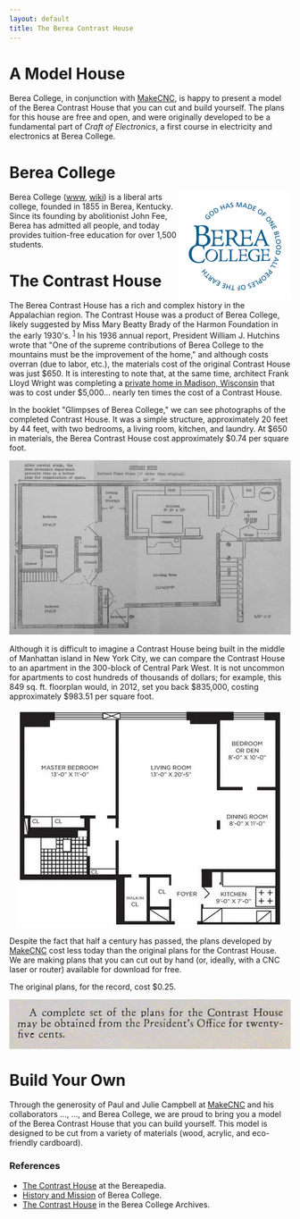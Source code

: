```yaml
---
layout: default
title: The Berea Contrast House
---
```


# A Model House

Berea College, in conjunction with [MakeCNC](http://makecnc.com/), is happy to
present a model of the Berea Contrast House that you can cut and build
yourself. The plans for this house are free and open, and were originally
developed to be a fundamental part of *Craft of Electronics*, a first course in
electricity and electronics at Berea College.

# Berea College
<img src="images/berea-logo-200.png" alt="Berea College Logo" align="right"/>

Berea College ([www](http://berea.edu/), [wiki](http://en.wikipedia.org/wiki/Berea_College)) is a liberal arts college, founded in 1855 in Berea, Kentucky. Since its founding by abolitionist John Fee, Berea has admitted all people, and today provides tuition-free education for over 1,500 students. 

# The Contrast House

The Berea Contrast House has a rich and complex history in the Appalachian
region. The Contrast House was a product of Berea College, likely suggested by
Miss Mary Beatty Brady of the Harmon Foundation in the early 1930's. <sup><a
href="http://bereapedia.wikispaces.com/Contrast+House">1</a></sup> In his 1936
annual report, President William J. Hutchins wrote that "One of the supreme
contributions of Berea College to the mountains must be the improvement of the
home," and although costs overran (due to labor, etc.), the materials cost of
the original Contrast House was just $650. It is interesting to note that, at
the same time, architect Frank Lloyd Wright was completing a [private home in
Madison, Wisconsin](http://www.usonia1.com/) that was to cost under $5,000... nearly ten times the cost
of a Contrast House.

In the booklet "Glimpses of Berea College," we can see photographs of the
completed Contrast House. It was a simple structure, approximately 20 feet by
44 feet, with two bedrooms, a living room, kitchen, and laundry. At $650 in materials, the Berea Contrast House cost approximately $0.74 per square foot.

<p align="center">
<img src="images/contrast-house-floorplan.png" />
</p>

Although it is difficult to imagine a Contrast House being built in the middle
of Manhattan island in New York City, we can compare the Contrast House to an
apartment in the 300-block of Central Park West. It is not uncommon for
apartments to cost hundreds of thousands of dollars; for example, this
849 sq. ft. floorplan would, in 2012, set you back $835,000, costing approximately $983.51 per square foot.

<p align="center">
<img src="images/300-block-central-park-west.jpg" />
</p>


Despite the fact that half a century has
passed, the plans developed by [MakeCNC](http://makecnc.com/) cost less today
than the original plans for the Contrast House. We are making plans that you can cut out by hand (or, ideally, with a CNC laser or router) available for download for free.

The original plans, for the record, cost $0.25.

<img src="images/plans-cost.jpg" alt="25 cent plans" align="center"/>

# Build Your Own

Through the generosity of Paul and Julie Campbell at
[MakeCNC](http://makecnc.com/) and his collaborators ..., ..., and Berea
College, we are proud to bring you a model of the Berea Contrast House that you
can build yourself. This model is designed to be cut from a variety of
materials (wood, acrylic, and eco-friendly cardboard). 

### References

* [The Contrast House](http://bereapedia.wikispaces.com/Contrast+House) at the Bereapedia.
* [History and Mission](http://www.berea.edu/peopleservices/employeehandbook/introduction/hmbc.asp) of Berea College.
* [The Contrast House](http://cdm272901.cdmhost.com/cdm/singleitem/collection/p272901coll11/id/1531/rec/3) in the Berea College Archives.


